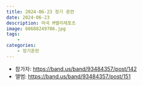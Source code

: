 ```yaml
---
title: 2024-06-23 정기 훈련
date: 2024-06-23
description: 마곡 M밸리레포츠
image: 60688249706.jpg
tags:
    - 
categories:
    - 정기훈련
---
```


- 참가자: https://band.us/band/93484357/post/142
- 앨범: https://band.us/band/93484357/post/151